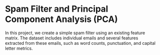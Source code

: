 # Spam Filter and Principal Component Analysis (PCA)

In this project, we create a simple spam filter using an existing feature matrix. The dataset includes individual emails and several features extracted from these emails, such as word counts, punctuation, and capital letter metrics.
